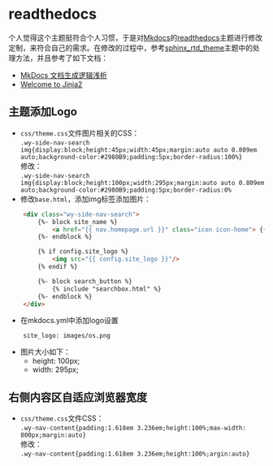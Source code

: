 # readthedocs

个人觉得这个主题挺符合个人习惯，于是对[Mkdocs](https://github.com/mkdocs/mkdocs/)的[readthedocs](https://github.com/mkdocs/mkdocs/tree/master/mkdocs/themes/readthedocs)主题进行修改定制，来符合自己的需求。在修改的过程中，参考[sphinx_rtd_theme](https://github.com/snide/sphinx_rtd_theme)主题中的处理方法，并且参考了如下文档：
  * [MkDocs 文档生成逻辑浅析](http://www.jianshu.com/p/c9410da484fb)
  * [Welcome to Jinja2](http://jinja.pocoo.org/docs/dev/)

## 主题添加Logo

  * `css/theme.css`文件图片相关的CSS：  
    `.wy-side-nav-search img{display:block;height:45px;width:45px;margin:auto auto 0.809em auto;background-color:#2980B9;padding:5px;border-radius:100%}`  
    修改：  
    `.wy-side-nav-search img{display:block;height:100px;width:295px;margin:auto auto 0.809em auto;background-color:#2980B9;padding:5px;border-radius:0%`
  * 修改`base.html`，添加img标签添加图片：
```html
    <div class="wy-side-nav-search">
        {%- block site_name %}
            <a href="{{ nav.homepage.url }}" class="icon icon-home"> {{ config.site_name }} </a>
        {%- endblock %}

        {% if config.site_logo %}
            <img src="{{ config.site_logo }}"/>
        {% endif %}

        {%- block search_button %}
            {% include "searchbox.html" %}
        {%- endblock %}
    </div>
```
  * 在mkdocs.yml中添加logo设置
```
    site_logo: images/os.png
```
  * 图片大小如下：
    * height: 100px;
    * width: 295px;

## 右侧内容区自适应浏览器宽度

  * `css/theme.css`文件CSS：  
  `.wy-nav-content{padding:1.618em 3.236em;height:100%;max-width: 800px;margin:auto}`  
  修改：  
  `.wy-nav-content{padding:1.618em 3.236em;height:100%;argin:auto}`
